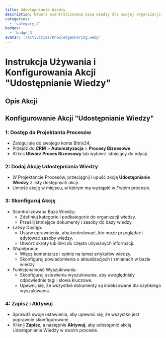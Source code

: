 ```yaml
---
title: Udostępnianie Wiedzy
description: Utwórz scentralizowaną bazę wiedzy dla swojej organizacji.
categories: 
  - 'category_2'
badges: 
  - 'badge_3'
avatar: '/activities/KnowledgeSharing.webp'
---
```

# Instrukcja Używania i Konfigurowania Akcji "Udostępnianie Wiedzy"

## Opis Akcji

## **Konfigurowanie Akcji "Udostępnianie Wiedzy"**

### 1: Dostęp do Projektanta Procesów
- Zaloguj się do swojego konta Bitrix24.
- Przejdź do **CRM** > **Automatyzacja** > **Procesy Biznesowe**.
- Kliknij **Utwórz Proces Biznesowy** lub wybierz istniejący do edycji.

### 2: Dodaj Akcję Udostępniania Wiedzy
- W Projektancie Procesów, przeciągnij i upuść akcję **Udostępnianie Wiedzy** z listy dostępnych akcji.
- Umieść akcję w miejscu, w którym ma wystąpić w Twoim procesie.

### 3: Skonfiguruj Akcję
- Scentralizowana Baza Wiedzy:
  - Zdefiniuj kategorie i podkategorie do organizacji wiedzy.
  - Prześlij istniejące dokumenty i zasoby do bazy wiedzy.
- Łatwy Dostęp:
  - Ustaw uprawnienia, aby kontrolować, kto może przeglądać i edytować zasoby wiedzy.
  - Utwórz skróty lub linki do często używanych informacji.
- Współpraca:
  - Włącz komentarze i opinie na temat artykułów wiedzy.
  - Skonfiguruj powiadomienia o aktualizacjach i zmianach w bazie wiedzy.
- Funkcjonalność Wyszukiwania:
  - Skonfiguruj ustawienia wyszukiwania, aby uwzględniały odpowiednie tagi i słowa kluczowe.
  - Upewnij się, że wszystkie dokumenty są indeksowane dla szybkiego wyszukiwania.

### 4: Zapisz i Aktywuj
- Sprawdź swoje ustawienia, aby upewnić się, że wszystko jest poprawnie skonfigurowane.
- Kliknij **Zapisz**, a następnie **Aktywuj**, aby udostępnić akcję Udostępniania Wiedzy w swoim procesie.